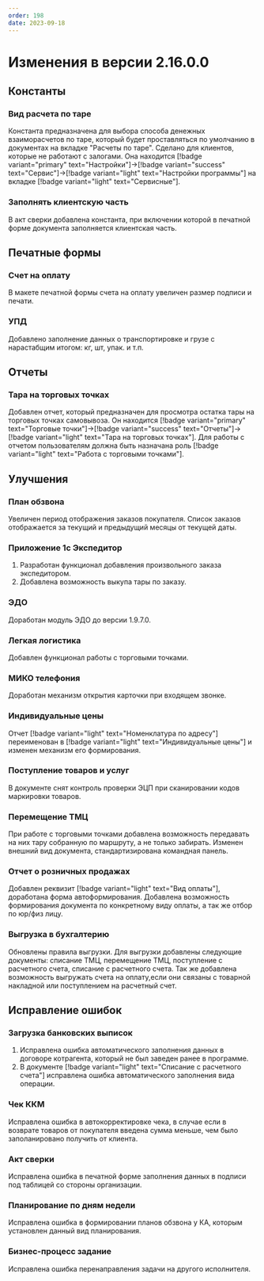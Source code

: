 ```yaml
---
order: 198
date: 2023-09-18
---
```


# Изменения в версии 2.16.0.0

## Константы

### Вид расчета по таре

Константа предназначена для выбора способа денежных взаиморасчетов по таре, который будет проставляться по умолчанию в документах на вкладке "Расчеты по таре". Сделано для клиентов, которые не работают с залогами. Она находится [!badge variant="primary" text="Настройки"]->[!badge variant="success" text="Сервис"]->[!badge variant="light" text="Настройки программы"] на вкладке [!badge variant="light" text="Сервисные"].

### Заполнять клиентскую часть

В акт сверки добавлена константа, при включении которой в печатной форме документа заполняется клиентская часть.

## Печатные формы

### Счет на оплату

В макете печатной формы счета на оплату увеличен размер подписи и печати. 

### УПД

Добавлено заполнение данных о транспортировке и грузе с нарастабщим итогом: кг, шт, упак. и т.п.

## Отчеты

### Тара на торговых точках

Добавлен отчет, который предназначен для просмотра остатка тары на торговых точках самовывоза. Он находится [!badge variant="primary" text="Торговые точки"]->[!badge variant="success" text="Отчеты"]->[!badge variant="light" text="Тара на торговых точках"]. Для работы с отчетом пользователям должна быть назначана роль [!badge variant="light" text="Работа с торговыми точками"].

## Улучшения

### План обзвона

Увеличен период отображения заказов покупателя. Список заказов отображается за текущий и предыдущий месяцы от текущей даты.

### Приложение 1с Экспедитор

1. Разработан функционал добавления произвольного заказа экспедитором.
2. Добавлена возможность выкупа тары по заказу.

### ЭДО

Доработан модуль ЭДО до версии 1.9.7.0.

### Легкая логистика

Добавлен функционал работы с торговыми точками. 

### МИКО телефония

Доработан механизм открытия карточки при входящем звонке.

### Индивидуальные цены

Отчет [!badge variant="light" text="Номенклатура по адресу"] переименован в [!badge variant="light" text="Индивидуальные цены"] и изменен механизм его формирования.

### Поступление товаров и услуг

В документе снят контроль проверки ЭЦП при сканировании кодов маркировки товаров.


### Перемещение ТМЦ

При работе с торговыми точками добавлена возможность передавать на них тару собранную по маршруту, а не только забирать. Изменен внешний вид документа, стандартизирована командная панель. 


### Отчет о розничных продажах

Добавлен реквизит [!badge variant="light" text="Вид оплаты"], доработана форма автоформирования. Добавлена возможность формирования документа по конкретному виду оплаты, а так же отбор по юр/физ лицу. 

### Выгрузка в бухгалтерию

Обновлены правила выгрузки. Для выгрузки добавлены следующие документы: списание ТМЦ, перемещение ТМЦ, поступление с расчетного счета, списание с расчетного счета. Так же добавлена возможность выгружать счета на оплату,если они связаны с товарной накладной или поступлением на расчетный счет.

## Исправление ошибок

### Загрузка банковских выписок

1. Исправлена ошибка автоматического заполнения данных в договоре котрагента, который не был заведен ранее в программе.
2. В документе [!badge variant="light" text="Списание с расчетного счета"] исправлена ошибка автоматического заполнения вида операции. 

### Чек ККМ

Исправлена ошибка в автокорректировке чека, в случае если в возврате товаров от покупателя введена сумма меньше, чем было заполанировано получить от клиента.

### Акт сверки

Исправлена ошибка в печатной форме заполнения данных в подписи под таблицей со стороны организации. 

### Планирование по дням недели

Исправлена ошибка в формировании планов обзвона у КА, которым установлен данный вид планирования.

### Бизнес-процесс задание

Исправлена ошибка перенаправления задачи на другого исполнителя.







